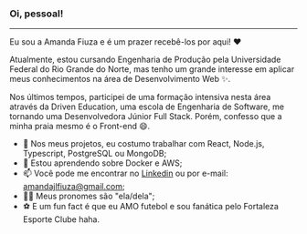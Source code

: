 ### Oi, pessoal!
---
Eu sou a Amanda Fiuza e é um prazer recebê-los por aqui! ❤️

Atualmente, estou cursando Engenharia de Produção pela Universidade Federal do Rio Grande do Norte, mas tenho um grande interesse em aplicar meus conhecimentos na área de Desenvolvimento Web ✨.

Nos últimos tempos, participei de uma formação intensiva nesta área através da Driven Education, uma escola de Engenharia de Software, me tornando uma Desenvolvedora Júnior Full Stack. Porém, confesso que a minha praia mesmo é o Front-end 😄.

- 🔭 Nos meus projetos, eu costumo trabalhar com React, Node.js, Typescript, PostgreSQL ou MongoDB;
- 🌱 Estou aprendendo sobre Docker e AWS;
- 📫 Você pode me encontrar no <a href="https://www.linkedin.com/in/amandajlfiuza/">Linkedin</a> ou por e-mail: amandajlfiuza@gmail.com;
- 👩🏻 Meus pronomes são "ela/dela";
- ⚽ E um fun fact é que eu AMO futebol e sou fanática pelo Fortaleza Esporte Clube haha.
